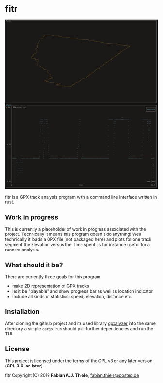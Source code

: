 fitr
============

![fitr output](/assets/demo.jpg)

fitr is a GPX track analysis program with a command line interface written in rust.

## Work in progress

This is currently a placeholder of work in progress associated with the project. Technically
it means this program doesn't do anything! Well technically it loads a GPX file (not packaged here)
and plots for one track segment the Elevation versus the Time spent as for instance useful for a
runners analysis.

## What should it be?

There are currently three goals for this program

- make 2D representation of GPX tracks
- let it be "playable" and show progress bar as well as location indicator
- include all kinds of statistics: speed, elevation, distance etc.

## Installation

After cloning the github project and its used library [gpxalyzer](https://github.com/f-thiele/gpxalyzer) into
the same directory a simple `cargo run` should pull further dependencies and run the TUI.

## License
This project is licensed under the terms of the GPL v3 or any later version (**GPL-3.0-or-later**).

fitr Copyright (C) 2019 **Fabian A.J. Thiele**, <fabian.thiele@posteo.de>
